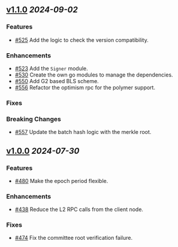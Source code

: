 <!--
Key Principles
•  Human-Friendly: Changelogs are written for humans, not machines.

•  Comprehensive: Every version should have an entry.

•  Categorized: Group similar types of changes together.

•  Linkable: Versions and sections should be easily linkable.

•  Chronological: The latest version appears first.

•  Dated: Each version's release date is displayed.

•  Versioning: Indicate if Semantic Versioning is followed.

Instructions
Add changelog entries to the Unreleased section under the appropriate category. Each entry must include a tag and the GitHub PR reference in the following format:

* #<PR-number> message

•  Tag: Indicates where the change is made (e.g., (core), (ui)).

•  Issue Number: Will be linked during the release process, no need to manually add links.

Change Categories
•  New Features: For newly added features.

•  Enhancements: For improvements in existing functionality.

•  Deprecations: For features that will be removed in the future.

•  Fixes: For bug fixes.

•  Breaking Changes: For changes that break backward compatibility.
-->

## [v1.1.0](https://github.com/Lagrange-Labs/lsc-node/releases/tag/v1.1.0) *2024-09-02*

### Features

* [#525](https://github.com/Lagrange-Labs/lsc-node/pull/525) Add the logic to check the version compatibility.

### Enhancements

* [#523](https://github.com/Lagrange-Labs/lsc-node/issues/523) Add the `Signer` module.
* [#530](https://github.com/Lagrange-Labs/lsc-node/issues/530) Create the own go modules to manage the dependencies.
* [#550](https://github.com/Lagrange-Labs/lsc-node/pull/550) Add G2 based BLS scheme.
* [#556](https://github.com/Lagrange-Labs/lsc-node/pull/556) Refactor the optimism rpc for the polymer support.

### Fixes

### Breaking Changes

* [#557](https://github.com/Lagrange-Labs/lsc-node/pull/557) Update the batch hash logic with the merkle root.


## [v1.0.0](https://github.com/Lagrange-Labs/lsc-node/releases/tag/v1.0.0) *2024-07-30*

### Features

* [#480](https://github.com/Lagrange-Labs/lsc-node/issues/480) Make the epoch period flexible.

### Enhancements

* [#438](https://github.com/Lagrange-Labs/lsc-node/issues/438) Reduce the L2 RPC calls from the client node.

### Fixes

* [#474](https://github.com/Lagrange-Labs/lsc-node/issues/474) Fix the committee root verification failure.

